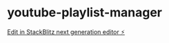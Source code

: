 # youtube-playlist-manager

[Edit in StackBlitz next generation editor ⚡️](https://stackblitz.com/~/github.com/efe-ct/youtube-playlist-manager)